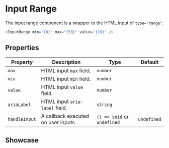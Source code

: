 <script lang="ts">
    import InputRange from "$lib/components/InputRange.svelte";
</script>

# Input Range

The input range component is a wrapper to the HTML input of `type="range"`.

```javascript
<InputRange min="{0}" max="{50}" value="{10}" />
```

## Properties

| Property      | Description                         | Type                        | Default     |
| ------------- | ----------------------------------- | --------------------------- | ----------- |
| `max`         | HTML input `max` field.             | `number`                    |             |
| `min`         | HTML input `min` field.             | `number`                    |             |
| `value`       | HTML input `value` field.           | `number`                    |             |
| `ariaLabel`   | HTML input `aria-label` field.      | `string`                    |             |
| `handleInput` | A callback executed on user inputs. | `() => void` or `undefined` | `undefined` |

## Showcase

<div class="card-grid">
    <InputRange min={0} max={50} value={10} />
</div>
